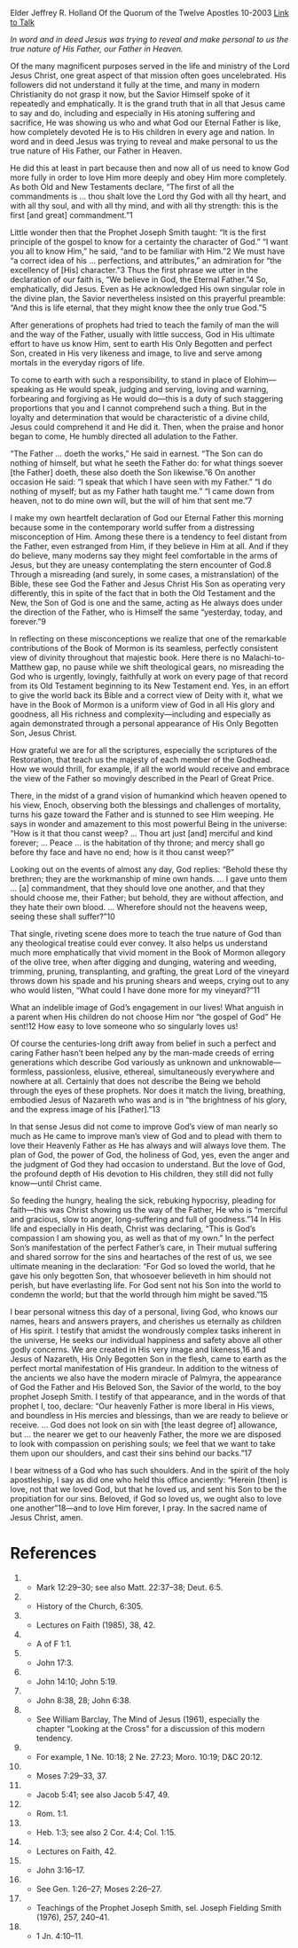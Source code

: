 Elder Jeffrey R. Holland
Of the Quorum of the Twelve Apostles
10-2003
[Link to Talk](https://www.churchofjesuschrist.org/study/general-conference/2003/10/the-grandeur-of-god?lang=eng)

_In word and in deed Jesus was trying to reveal and make personal to us the true nature of His Father, our Father in Heaven._

Of the many magnificent purposes served in the life and ministry of the Lord Jesus Christ, one great aspect of that mission often goes uncelebrated. His followers did not understand it fully at the time, and many in modern Christianity do not grasp it now, but the Savior Himself spoke of it repeatedly and emphatically. It is the grand truth that in all that Jesus came to say and do, including and especially in His atoning suffering and sacrifice, He was showing us who and what God our Eternal Father is like, how completely devoted He is to His children in every age and nation. In word and in deed Jesus was trying to reveal and make personal to us the true nature of His Father, our Father in Heaven.

He did this at least in part because then and now all of us need to know God more fully in order to love Him more deeply and obey Him more completely. As both Old and New Testaments declare, “The first of all the commandments is … thou shalt love the Lord thy God with all thy heart, and with all thy soul, and with all thy mind, and with all thy strength: this is the first [and great] commandment.”1

Little wonder then that the Prophet Joseph Smith taught: “It is the first principle of the gospel to know for a certainty the character of God.” “I want you all to know Him,” he said, “and to be familiar with Him.”2 We must have “a correct idea of his … perfections, and attributes,” an admiration for “the excellency of [His] character.”3 Thus the first phrase we utter in the declaration of our faith is, “We believe in God, the Eternal Father.”4 So, emphatically, did Jesus. Even as He acknowledged His own singular role in the divine plan, the Savior nevertheless insisted on this prayerful preamble: “And this is life eternal, that they might know thee the only true God.”5

After generations of prophets had tried to teach the family of man the will and the way of the Father, usually with little success, God in His ultimate effort to have us know Him, sent to earth His Only Begotten and perfect Son, created in His very likeness and image, to live and serve among mortals in the everyday rigors of life.

To come to earth with such a responsibility, to stand in place of Elohim—speaking as He would speak, judging and serving, loving and warning, forbearing and forgiving as He would do—this is a duty of such staggering proportions that you and I cannot comprehend such a thing. But in the loyalty and determination that would be characteristic of a divine child, Jesus could comprehend it and He did it. Then, when the praise and honor began to come, He humbly directed all adulation to the Father.

“The Father … doeth the works,” He said in earnest. “The Son can do nothing of himself, but what he seeth the Father do: for what things soever [the Father] doeth, these also doeth the Son likewise.”6 On another occasion He said: “I speak that which I have seen with my Father.” “I do nothing of myself; but as my Father hath taught me.” “I came down from heaven, not to do mine own will, but the will of him that sent me.”7

I make my own heartfelt declaration of God our Eternal Father this morning because some in the contemporary world suffer from a distressing misconception of Him. Among these there is a tendency to feel distant from the Father, even estranged from Him, if they believe in Him at all. And if they do believe, many moderns say they might feel comfortable in the arms of Jesus, but they are uneasy contemplating the stern encounter of God.8 Through a misreading (and surely, in some cases, a mistranslation) of the Bible, these see God the Father and Jesus Christ His Son as operating very differently, this in spite of the fact that in both the Old Testament and the New, the Son of God is one and the same, acting as He always does under the direction of the Father, who is Himself the same “yesterday, today, and forever.”9

In reflecting on these misconceptions we realize that one of the remarkable contributions of the Book of Mormon is its seamless, perfectly consistent view of divinity throughout that majestic book. Here there is no Malachi-to-Matthew gap, no pause while we shift theological gears, no misreading the God who is urgently, lovingly, faithfully at work on every page of that record from its Old Testament beginning to its New Testament end. Yes, in an effort to give the world back its Bible and a correct view of Deity with it, what we have in the Book of Mormon is a uniform view of God in all His glory and goodness, all His richness and complexity—including and especially as again demonstrated through a personal appearance of His Only Begotten Son, Jesus Christ.

How grateful we are for all the scriptures, especially the scriptures of the Restoration, that teach us the majesty of each member of the Godhead. How we would thrill, for example, if all the world would receive and embrace the view of the Father so movingly described in the Pearl of Great Price.

There, in the midst of a grand vision of humankind which heaven opened to his view, Enoch, observing both the blessings and challenges of mortality, turns his gaze toward the Father and is stunned to see Him weeping. He says in wonder and amazement to this most powerful Being in the universe: “How is it that thou canst weep? … Thou art just [and] merciful and kind forever; … Peace … is the habitation of thy throne; and mercy shall go before thy face and have no end; how is it thou canst weep?”

Looking out on the events of almost any day, God replies: “Behold these thy brethren; they are the workmanship of mine own hands. … I gave unto them … [a] commandment, that they should love one another, and that they should choose me, their Father; but behold, they are without affection, and they hate their own blood. … Wherefore should not the heavens weep, seeing these shall suffer?”10

That single, riveting scene does more to teach the true nature of God than any theological treatise could ever convey. It also helps us understand much more emphatically that vivid moment in the Book of Mormon allegory of the olive tree, when after digging and dunging, watering and weeding, trimming, pruning, transplanting, and grafting, the great Lord of the vineyard throws down his spade and his pruning shears and weeps, crying out to any who would listen, “What could I have done more for my vineyard?”11

What an indelible image of God’s engagement in our lives! What anguish in a parent when His children do not choose Him nor “the gospel of God” He sent!12 How easy to love someone who so singularly loves us!

Of course the centuries-long drift away from belief in such a perfect and caring Father hasn’t been helped any by the man-made creeds of erring generations which describe God variously as unknown and unknowable—formless, passionless, elusive, ethereal, simultaneously everywhere and nowhere at all. Certainly that does not describe the Being we behold through the eyes of these prophets. Nor does it match the living, breathing, embodied Jesus of Nazareth who was and is in “the brightness of his glory, and the express image of his [Father].”13

In that sense Jesus did not come to improve God’s view of man nearly so much as He came to improve man’s view of God and to plead with them to love their Heavenly Father as He has always and will always love them. The plan of God, the power of God, the holiness of God, yes, even the anger and the judgment of God they had occasion to understand. But the love of God, the profound depth of His devotion to His children, they still did not fully know—until Christ came.

So feeding the hungry, healing the sick, rebuking hypocrisy, pleading for faith—this was Christ showing us the way of the Father, He who is “merciful and gracious, slow to anger, long-suffering and full of goodness.”14 In His life and especially in His death, Christ was declaring, “This is God’s compassion I am showing you, as well as that of my own.” In the perfect Son’s manifestation of the perfect Father’s care, in Their mutual suffering and shared sorrow for the sins and heartaches of the rest of us, we see ultimate meaning in the declaration: “For God so loved the world, that he gave his only begotten Son, that whosoever believeth in him should not perish, but have everlasting life. For God sent not his Son into the world to condemn the world; but that the world through him might be saved.”15

I bear personal witness this day of a personal, living God, who knows our names, hears and answers prayers, and cherishes us eternally as children of His spirit. I testify that amidst the wondrously complex tasks inherent in the universe, He seeks our individual happiness and safety above all other godly concerns. We are created in His very image and likeness,16 and Jesus of Nazareth, His Only Begotten Son in the flesh, came to earth as the perfect mortal manifestation of His grandeur. In addition to the witness of the ancients we also have the modern miracle of Palmyra, the appearance of God the Father and His Beloved Son, the Savior of the world, to the boy prophet Joseph Smith. I testify of that appearance, and in the words of that prophet I, too, declare: “Our heavenly Father is more liberal in His views, and boundless in His mercies and blessings, than we are ready to believe or receive. … God does not look on sin with [the least degree of] allowance, but … the nearer we get to our heavenly Father, the more we are disposed to look with compassion on perishing souls; we feel that we want to take them upon our shoulders, and cast their sins behind our backs.”17

I bear witness of a God who has such shoulders. And in the spirit of the holy apostleship, I say as did one who held this office anciently: “Herein [then] is love, not that we loved God, but that he loved us, and sent his Son to be the propitiation for our sins. Beloved, if God so loved us, we ought also to love one another”18—and to love Him forever, I pray. In the sacred name of Jesus Christ, amen.

# References
1. - Mark 12:29–30; see also Matt. 22:37–38; Deut. 6:5.
2. - History of the Church, 6:305.
3. - Lectures on Faith (1985), 38, 42.
4. - A of F 1:1.
5. - John 17:3.
6. - John 14:10; John 5:19.
7. - John 8:38, 28; John 6:38.
8. - See William Barclay, The Mind of Jesus (1961), especially the chapter “Looking at the Cross” for a discussion of this modern tendency.
9. - For example, 1 Ne. 10:18; 2 Ne. 27:23; Moro. 10:19; D&C 20:12.
10. - Moses 7:29–33, 37.
11. - Jacob 5:41; see also Jacob 5:47, 49.
12. - Rom. 1:1.
13. - Heb. 1:3; see also 2 Cor. 4:4; Col. 1:15.
14. - Lectures on Faith, 42.
15. - John 3:16–17.
16. - See Gen. 1:26–27; Moses 2:26–27.
17. - Teachings of the Prophet Joseph Smith, sel. Joseph Fielding Smith (1976), 257, 240–41.
18. - 1 Jn. 4:10–11.